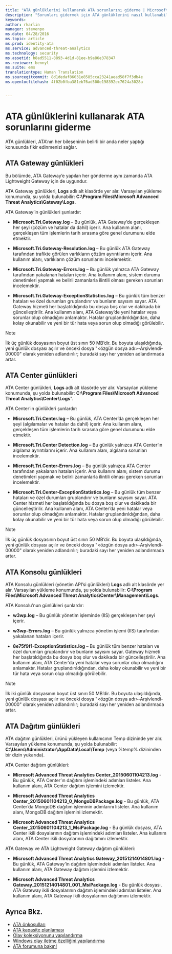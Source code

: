 ```yaml
---
title: "ATA günlüklerini kullanarak ATA sorunlarını giderme | Microsoft Advanced Threat Analytics"
description: "Sorunları gidermek için ATA günlüklerini nasıl kullanabileceğiniz açıklanır"
keywords: 
author: rkarlin
manager: stevenpo
ms.date: 04/28/2016
ms.topic: article
ms.prod: identity-ata
ms.service: advanced-threat-analytics
ms.technology: security
ms.assetid: b8ad5511-8893-4d1d-81ee-b9a86e378347
ms.reviewer: bennyl
ms.suite: ems
translationtype: Human Translation
ms.sourcegitcommit: 8d1dedaf86031e8585cca23241aead58f7f3db4e
ms.openlocfilehash: 4f02b0fba381eb76ad500e198392ec7624a3028a


---
```


# ATA günlüklerini kullanarak ATA sorunlarını giderme
ATA günlükleri, ATA’nın her bileşeninin belirli bir anda neler yaptığı konusunda fikir edinmenizi sağlar.

## ATA Gateway günlükleri
Bu bölümde, ATA Gateway’e yapılan her gönderme aynı zamanda ATA Lightweight Gateway için de uygundur. 

ATA Gateway günlükleri, **Logs** adlı alt klasörde yer alır. Varsayılan yükleme konumunda, şu yolda bulunabilir: **C:\Program Files\Microsoft Advanced Threat Analytics\Gateway\Logs**.

ATA Gateway’in günlükleri şunlardır:

-   **Microsoft.Tri.Gateway.log** – Bu günlük, ATA Gateway’de gerçekleşen her şeyi (çözüm ve hatalar da dahil) içerir. Ana kullanım alanı, gerçekleşen tüm işlemlerin tarih sırasına göre genel durumunu elde etmektir.

-   **Microsoft.Tri.Gateway-Resolution.log** – Bu günlük ATA Gateway tarafından trafikte görülen varlıkların çözüm ayrıntılarını içerir. Ana kullanım alanı, varlıkların çözüm sorunlarını incelemektir.

-   **Microsoft.Tri.Gateway-Errors.log** – Bu günlük yalnızca ATA Gateway tarafından yakalanan hataları içerir. Ana kullanım alanı, sistem durumu denetimleri yapmak ve belirli zamanlarla ilintili olması gereken sorunları incelemektir.

-   **Microsoft.Tri.Gateway-ExceptionStatistics.log** – Bu günlük tüm benzer hataları ve özel durumları gruplandırır ve bunların sayısını sayar.
    ATA Gateway hizmeti her başlatıldığında bu dosya boş olur ve dakikada bir güncelleştirilir. Ana kullanım alanı, ATA Gateway’de yeni hatalar veya sorunlar olup olmadığını anlamaktır. Hatalar gruplandırıldığından, daha kolay okunabilir ve yeni bir tür hata veya sorun olup olmadığı görülebilir.

> [!NOTE]
> İlk üç günlük dosyasının boyut üst sınırı 50 MB’dir. Bu boyuta ulaşıldığında, yeni günlük dosyası açılır ve önceki dosya "&lt;özgün dosya adı&gt;-Arşivlendi-00000" olarak yeniden adlandırılır; buradaki sayı her yeniden adlandırmada artar.

## ATA Center günlükleri
ATA Center günlükleri, **Logs** adlı alt klasörde yer alır. Varsayılan yükleme konumunda, şu yolda bulunabilir: **C:\Program Files\Microsoft Advanced Threat Analytics\Center\Logs**".

ATA Center’ın günlükleri şunlardır:

-   **Microsoft.Tri.Center.log** – Bu günlük, ATA Center’da gerçekleşen her şeyi (algılamalar ve hatalar da dahil) içerir. Ana kullanım alanı, gerçekleşen tüm işlemlerin tarih sırasına göre genel durumunu elde etmektir.

-   **Microsoft.Tri.Center Detection.log** – Bu günlük yalnızca ATA Center’ın algılama ayrıntılarını içerir. Ana kullanım alanı, algılama sorunları incelemektir.

-   **Microsoft.Tri.Center-Errors.log** – Bu günlük yalnızca ATA Center tarafından yakalanan hataları içerir. Ana kullanım alanı, sistem durumu denetimleri yapmak ve belirli zamanlarla ilintili olması gereken sorunları incelemektir.

-   **Microsoft.Tri.Center-ExceptionStatistics.log** – Bu günlük tüm benzer hataları ve özel durumları gruplandırır ve bunların sayısını sayar.
    ATA Center hizmeti her başlatıldığında bu dosya boş olur ve dakikada bir güncelleştirilir. Ana kullanım alanı, ATA Center’da yeni hatalar veya sorunlar olup olmadığını anlamaktır. Hatalar gruplandırıldığından, daha kolay okunabilir ve yeni bir tür hata veya sorun olup olmadığı görülebilir.

> [!NOTE]
> İlk üç günlük dosyasının boyut üst sınırı 50 MB’dir. Bu boyuta ulaşıldığında, yeni günlük dosyası açılır ve önceki dosya "&lt;özgün dosya adı&gt;-Arşivlendi-00000" olarak yeniden adlandırılır; buradaki sayı her yeniden adlandırmada artar.

## ATA Konsolu günlükleri
ATA Konsolu günlükleri (yönetim API’si günlükleri) **Logs** adlı alt klasörde yer alır. Varsayılan yükleme konumunda, şu yolda bulunabilir: **C:\Program Files\Microsoft Advanced Threat Analytics\Center\Management\Logs**.

ATA Konsolu’nun günlükleri şunlardır:

-   **w3wp.log** – Bu günlük yönetim işleminde (IIS) gerçekleşen her şeyi içerir.


-   **w3wp-Errors.log** – Bu günlük yalnızca yönetim işlemi (IIS) tarafından yakalanan hataları içerir.


-   **8e75f9f1-ExceptionStatistics.log** – Bu günlük tüm benzer hataları ve özel durumları gruplandırır ve bunların sayısını sayar.
    Gateway hizmeti her başlatıldığında bu dosya boş olur ve dakikada bir güncelleştirilir. Ana kullanım alanı, ATA Center’da yeni hatalar veya sorunlar olup olmadığını anlamaktır. Hatalar gruplandırıldığından, daha kolay okunabilir ve yeni bir tür hata veya sorun olup olmadığı görülebilir.

> [!NOTE]
> İlk iki günlük dosyasının boyut üst sınırı 50 MB’dir. Bu boyuta ulaşıldığında, yeni günlük dosyası açılır ve önceki dosya "&lt;özgün dosya adı&gt;-Arşivlendi-00000" olarak yeniden adlandırılır; buradaki sayı her yeniden adlandırmada artar.

## ATA Dağıtım günlükleri
ATA dağıtım günlükleri, ürünü yükleyen kullanıcının Temp dizininde yer alır. Varsayılan yükleme konumunda, şu yolda bulunabilir: **C:\Users\Administrator\AppData\Local\Temp** (veya %temp% dizininden bir dizin yukarıda).

ATA Center dağıtım günlükleri:

-   **Microsoft Advanced Threat Analytics Center_20150601104213.log** - Bu günlük, ATA Center’ın dağıtım işlemindeki adımları listeler. Ana kullanım alanı, ATA Center dağıtım işlemini izlemektir.

-   **Microsoft Advanced Threat Analytics Center_20150601104213_0_MongoDBPackage.log** - Bu günlük, ATA Center’da MongoDB dağıtım işleminin adımlarını listeler. Ana kullanım alanı, MongoDB dağıtım işlemini izlemektir.

-   **Microsoft Advanced Threat Analytics Center_20150601104213_1_MsiPackage.log** - Bu günlük dosyası, ATA Center ikili dosyalarının dağıtım işlemindeki adımları listeler. Ana kullanım alanı, ATA Center ikili dosyalarının dağıtımını izlemektir.

ATA Gateway ve ATA Lightweight Gateway dağıtım günlükleri:

-   **Microsoft Advanced Threat Analytics Gateway_20151214014801.log** - Bu günlük, ATA Gateway’in dağıtım işlemindeki adımları listeler. Ana kullanım alanı, ATA Gateway dağıtım işlemini izlemektir.

-   **Microsoft Advanced Threat Analytics Gateway_20151214014801_001_MsiPackage.log** - Bu günlük dosyası, ATA Gateway ikili dosyalarının dağıtım işlemindeki adımları listeler. Ana kullanım alanı, ATA Gateway ikili dosyalarının dağıtımını izlemektir.

## Ayrıca Bkz.
- [ATA önkoşulları](/advanced-threat-analytics/plan-design/ata-prerequisites)
- [ATA kapasite planlaması](/advanced-threat-analytics/plan-design/ata-capacity-planning)
- [Olay koleksiyonunu yapılandırma](/advanced-threat-analytics/deploy-use/configure-event-collection)
- [Windows olay iletme özelliğini yapılandırma](/advanced-threat-analytics/deploy-use/configure-event-collection#configuring-windows-event-forwarding)
- [ATA forumuna bakın!](https://social.technet.microsoft.com/Forums/security/home?forum=mata)



<!--HONumber=Jun16_HO4-->



